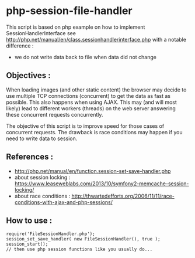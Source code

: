 # php-session-file-handler

This script is based on php example on how to implement SessionHandlerInterface see http://php.net/manual/en/class.sessionhandlerinterface.php
with a notable difference :
- we do not write data back to file when data did not change

Objectives :
------------
When loading images (and other static content) the browser may decide to use multiple TCP connections (concurrent) to get the data as fast as possible.
This also happens when using AJAX.
This may (and will most likely) lead to different workers (threads) on the web server answering these concurrent requests concurrently.

The objective of this script is to improve speed for those cases of concurrent requests.
The drawback is race conditions may happen if you need to write data to session.


References :
------------
- http://php.net/manual/en/function.session-set-save-handler.php
- about session locking : https://www.leaseweblabs.com/2013/10/symfony2-memcache-session-locking/
- about race conditions : http://thwartedefforts.org/2006/11/11/race-conditions-with-ajax-and-php-sessions/

 
How to use :
-------------
```
require('FileSessionHandler.php');
session_set_save_handler( new FileSessionHandler(), true );
session_start();
// then use php session functions like you usually do...
```
